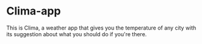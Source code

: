 # Clima-app
This is Clima, a weather app that gives you the temperature of any city with its suggestion about what you should do if you're there.
